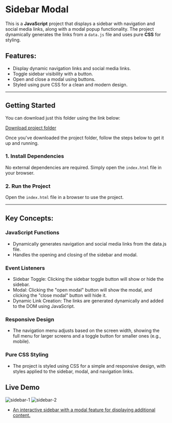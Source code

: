 # Sidebar Modal

This is a **JavaScript** project that displays a sidebar with navigation and social media links, along with a modal popup functionality. The project dynamically generates the links from a `data.js` file and uses pure **CSS** for styling.

## Features:
- Display dynamic navigation links and social media links.
- Toggle sidebar visibility with a button.
- Open and close a modal using buttons.
- Styled using pure CSS for a clean and modern design.

---

## Getting Started

You can download just this folder using the link below:

[Download project folder](https://downgit.github.io/#/home?url=https://github.com/armandomzn/javascript-components/tree/main/sidebar)

Once you've downloaded the project folder, follow the steps below to get it up and running.

### 1. Install Dependencies
No external dependencies are required. Simply open the `index.html` file in your browser.

### 2. Run the Project
Open the `index.html` file in a browser to use the project.

---

## Key Concepts:

### JavaScript Functions
- Dynamically generates navigation and social media links from the data.js file.
- Handles the opening and closing of the sidebar and modal.

### Event Listeners
- Sidebar Toggle: Clicking the sidebar toggle button will show or hide the sidebar.
- Modal: Clicking the "open modal" button will show the modal, and clicking the "close modal" button will hide it.
- Dynamic Link Creation: The links are generated dynamically and added to the DOM using JavaScript.

### Responsive Design
- The navigation menu adjusts based on the screen width, showing the full menu for larger screens and a toggle button for smaller ones (e.g., mobile).

### Pure CSS Styling
- The project is styled using CSS for a simple and responsive design, with styles applied to the sidebar, modal, and navigation links.
## Live Demo
![sidebar-1](https://github.com/user-attachments/assets/12d4b338-3a99-42dc-877f-aa1ad093fa19)
![sidebar-2](https://github.com/user-attachments/assets/d7c44e31-3679-4e62-9db0-119acebee5ba)
- [An interactive sidebar with a modal feature for displaying additional content.](https://celebrated-gelato-467006.netlify.app/)
